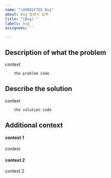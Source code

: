 ```yaml
---
name: "\U0001F7E5 Bug"
about: Bug 발생시 입력
title: "[Bug] "
labels: bug
assignees: ''

---
```


## Description of what the problem
context

```bash
    the problem code
```


## Describe the solution
context

```bash
    the solution code
```

## Additional context

#### context 1

context

#### context 2

context 2
